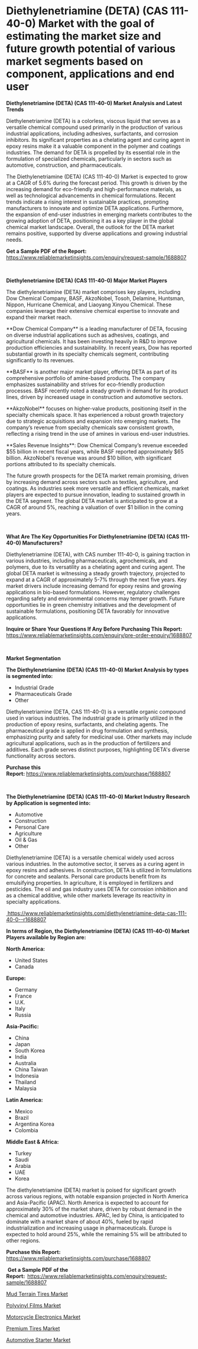 <p><h1>Diethylenetriamine (DETA) (CAS 111-40-0) Market with the goal of estimating the market size and future growth potential of various market segments based on component, applications and end user</h1></p><p><strong>Diethylenetriamine (DETA) (CAS 111-40-0) Market Analysis and Latest Trends</strong></p>
<p><p>Diethylenetriamine (DETA) is a colorless, viscous liquid that serves as a versatile chemical compound used primarily in the production of various industrial applications, including adhesives, surfactants, and corrosion inhibitors. Its significant properties as a chelating agent and curing agent in epoxy resins make it a valuable component in the polymer and coatings industries. The demand for DETA is propelled by its essential role in the formulation of specialized chemicals, particularly in sectors such as automotive, construction, and pharmaceuticals.</p><p>The Diethylenetriamine (DETA) (CAS 111-40-0) Market is expected to grow at a CAGR of 5.6% during the forecast period. This growth is driven by the increasing demand for eco-friendly and high-performance materials, as well as technological advancements in chemical formulations. Recent trends indicate a rising interest in sustainable practices, prompting manufacturers to innovate and optimize DETA applications. Furthermore, the expansion of end-user industries in emerging markets contributes to the growing adoption of DETA, positioning it as a key player in the global chemical market landscape. Overall, the outlook for the DETA market remains positive, supported by diverse applications and growing industrial needs.</p></p>
<p><strong>Get a Sample PDF of the Report:&nbsp;</strong> <a href="https://www.reliablemarketinsights.com/enquiry/request-sample/1688807?utm_campaign=1733&utm_medium=2&utm_source=Github&utm_content=ia&utm_term=17102024&utm_id=diethylenetriamine-deta-cas-111-40-0">https://www.reliablemarketinsights.com/enquiry/request-sample/1688807</a></p>
<p>&nbsp;</p>
<p><strong>Diethylenetriamine (DETA) (CAS 111-40-0) Major Market Players</strong></p>
<p><p>The diethylenetriamine (DETA) market comprises key players, including Dow Chemical Company, BASF, AkzoNobel, Tosoh, Delamine, Huntsman, Nippon, Hurricane Chemical, and Liaoyang Xinyou Chemical. These companies leverage their extensive chemical expertise to innovate and expand their market reach.</p><p>**Dow Chemical Company** is a leading manufacturer of DETA, focusing on diverse industrial applications such as adhesives, coatings, and agricultural chemicals. It has been investing heavily in R&D to improve production efficiencies and sustainability. In recent years, Dow has reported substantial growth in its specialty chemicals segment, contributing significantly to its revenues.</p><p>**BASF** is another major market player, offering DETA as part of its comprehensive portfolio of amine-based products. The company emphasizes sustainability and strives for eco-friendly production processes. BASF recently noted a steady growth in demand for its product lines, driven by increased usage in construction and automotive sectors.</p><p>**AkzoNobel** focuses on higher-value products, positioning itself in the specialty chemicals space. It has experienced a robust growth trajectory due to strategic acquisitions and expansion into emerging markets. The company’s revenue from specialty chemicals saw consistent growth, reflecting a rising trend in the use of amines in various end-user industries.</p><p>**Sales Revenue Insights**: Dow Chemical Company’s revenue exceeded $55 billion in recent fiscal years, while BASF reported approximately $65 billion. AkzoNobel's revenue was around $10 billion, with significant portions attributed to its specialty chemicals.</p><p>The future growth prospects for the DETA market remain promising, driven by increasing demand across sectors such as textiles, agriculture, and coatings. As industries seek more versatile and efficient chemicals, market players are expected to pursue innovation, leading to sustained growth in the DETA segment. The global DETA market is anticipated to grow at a CAGR of around 5%, reaching a valuation of over $1 billion in the coming years.</p></p>
<p>&nbsp;</p>
<p><strong>What Are The Key Opportunities For Diethylenetriamine (DETA) (CAS 111-40-0) Manufacturers?</strong></p>
<p><p>Diethylenetriamine (DETA), with CAS number 111-40-0, is gaining traction in various industries, including pharmaceuticals, agrochemicals, and polymers, due to its versatility as a chelating agent and curing agent. The global DETA market is witnessing a steady growth trajectory, projected to expand at a CAGR of approximately 5-7% through the next five years. Key market drivers include increasing demand for epoxy resins and growing applications in bio-based formulations. However, regulatory challenges regarding safety and environmental concerns may temper growth. Future opportunities lie in green chemistry initiatives and the development of sustainable formulations, positioning DETA favorably for innovative applications.</p></p>
<p><strong>Inquire or Share Your Questions If Any Before Purchasing This Report:</strong> <a href="https://www.reliablemarketinsights.com/enquiry/pre-order-enquiry/1688807?utm_campaign=1733&utm_medium=2&utm_source=Github&utm_content=ia&utm_term=17102024&utm_id=diethylenetriamine-deta-cas-111-40-0">https://www.reliablemarketinsights.com/enquiry/pre-order-enquiry/1688807</a></p>
<p>&nbsp;</p>
<p><strong>Market Segmentation</strong></p>
<p><strong>The Diethylenetriamine (DETA) (CAS 111-40-0) Market Analysis by types is segmented into:</strong></p>
<p><ul><li>Industrial Grade</li><li>Pharmaceuticals Grade</li><li>Other</li></ul></p>
<p><p>Diethylenetriamine (DETA, CAS 111-40-0) is a versatile organic compound used in various industries. The industrial grade is primarily utilized in the production of epoxy resins, surfactants, and chelating agents. The pharmaceutical grade is applied in drug formulation and synthesis, emphasizing purity and safety for medicinal use. Other markets may include agricultural applications, such as in the production of fertilizers and additives. Each grade serves distinct purposes, highlighting DETA's diverse functionality across sectors.</p></p>
<p><strong>Purchase this Report:&nbsp;</strong><a href="https://www.reliablemarketinsights.com/purchase/1688807?utm_campaign=1733&utm_medium=2&utm_source=Github&utm_content=ia&utm_term=17102024&utm_id=diethylenetriamine-deta-cas-111-40-0">https://www.reliablemarketinsights.com/purchase/1688807</a></p>
<p>&nbsp;</p>
<p><strong>The Diethylenetriamine (DETA) (CAS 111-40-0) Market Industry Research by Application is segmented into:</strong></p>
<p><ul><li>Automotive</li><li>Construction</li><li>Personal Care</li><li>Agriculture</li><li>Oil & Gas</li><li>Other</li></ul></p>
<p><p>Diethylenetriamine (DETA) is a versatile chemical widely used across various industries. In the automotive sector, it serves as a curing agent in epoxy resins and adhesives. In construction, DETA is utilized in formulations for concrete and sealants. Personal care products benefit from its emulsifying properties. In agriculture, it is employed in fertilizers and pesticides. The oil and gas industry uses DETA for corrosion inhibition and as a chemical additive, while other markets leverage its reactivity in specialty applications.</p></p>
<p><a href="https://www.reliablemarketinsights.com/diethylenetriamine-deta-cas-111-40-0--r1688807?utm_campaign=1733&utm_medium=2&utm_source=Github&utm_content=ia&utm_term=17102024&utm_id=diethylenetriamine-deta-cas-111-40-0">&nbsp;https://www.reliablemarketinsights.com/diethylenetriamine-deta-cas-111-40-0--r1688807</a></p>
<p><strong>In terms of Region, the Diethylenetriamine (DETA) (CAS 111-40-0) Market Players available by Region are:</strong></p>
<p>
    <p> <strong> North America: </strong>
        <ul>
            <li>United States</li>
            <li>Canada</li>
        </ul>
        </p> 
    <p> <strong> Europe: </strong>
        <ul>
            <li>Germany</li>
            <li>France</li>
            <li>U.K.</li>
            <li>Italy</li>
            <li>Russia</li>
        </ul>
        </p> 
    <p> <strong> Asia-Pacific: </strong>
        <ul>
            <li>China</li>
            <li>Japan</li>
            <li>South Korea</li>
            <li>India</li>
            <li>Australia</li>
            <li>China Taiwan</li>
            <li>Indonesia</li>
            <li>Thailand</li>
            <li>Malaysia</li>
        </ul>
        </p> 
    <p> <strong> Latin America: </strong>
        <ul>
            <li>Mexico</li>
            <li>Brazil</li>
            <li>Argentina Korea</li>
            <li>Colombia</li>
        </ul>
        </p> 
    <p> <strong> Middle East & Africa: </strong>
        <ul>
            <li>Turkey</li>
            <li>Saudi</li>
            <li>Arabia</li>
            <li>UAE</li>
            <li>Korea</li>
        </ul>
    </p>
    </p>
<p><p>The diethylenetriamine (DETA) market is poised for significant growth across various regions, with notable expansion projected in North America and Asia-Pacific (APAC). North America is expected to account for approximately 30% of the market share, driven by robust demand in the chemical and automotive industries. APAC, led by China, is anticipated to dominate with a market share of about 40%, fueled by rapid industrialization and increasing usage in pharmaceuticals. Europe is expected to hold around 25%, while the remaining 5% will be attributed to other regions.</p></p>
<p><strong>Purchase this Report: </strong><a href="https://www.reliablemarketinsights.com/purchase/1688807?utm_campaign=1733&utm_medium=2&utm_source=Github&utm_content=ia&utm_term=17102024&utm_id=diethylenetriamine-deta-cas-111-40-0">https://www.reliablemarketinsights.com/purchase/1688807</a></p>
<p>&nbsp;<strong>Get a Sample PDF of the Report:&nbsp;&nbsp;</strong><a href="https://www.reliablemarketinsights.com/enquiry/request-sample/1688807?utm_campaign=1733&utm_medium=2&utm_source=Github&utm_content=ia&utm_term=17102024&utm_id=diethylenetriamine-deta-cas-111-40-0">https://www.reliablemarketinsights.com/enquiry/request-sample/1688807</a></p>
<p><strong></strong></p>
<p><p><a href="https://www.linkedin.com/pulse/global-mud-terrain-tires-market-opportunities-forecast-period-ejtte?utm_campaign=1733&utm_medium=2&utm_source=Github&utm_content=ia&utm_term=17102024&utm_id=diethylenetriamine-deta-cas-111-40-0">Mud Terrain Tires Market</a></p><p><a href="https://www.linkedin.com/pulse/investing-polyvinyl-films-market-trends-leading-products-halpc?utm_campaign=1733&utm_medium=2&utm_source=Github&utm_content=ia&utm_term=17102024&utm_id=diethylenetriamine-deta-cas-111-40-0">Polyvinyl Films Market</a></p><p><a href="https://www.linkedin.com/pulse/motorcycle-electronics-market-pulse-10-expansion-blueprint-c8rme?utm_campaign=1733&utm_medium=2&utm_source=Github&utm_content=ia&utm_term=17102024&utm_id=diethylenetriamine-deta-cas-111-40-0">Motorcycle Electronics Market</a></p><p><a href="https://www.linkedin.com/pulse/global-premium-tires-market-landscape-future-trends-strategic-eyijc?utm_campaign=1733&utm_medium=2&utm_source=Github&utm_content=ia&utm_term=17102024&utm_id=diethylenetriamine-deta-cas-111-40-0">Premium Tires Market</a></p><p><a href="https://www.linkedin.com/pulse/automotive-starter-market-revolution-size-share-emerging-owtke?utm_campaign=1733&utm_medium=2&utm_source=Github&utm_content=ia&utm_term=17102024&utm_id=diethylenetriamine-deta-cas-111-40-0">Automotive Starter Market</a></p></p>